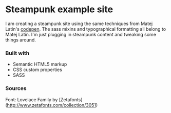 # Steampunk example site

I am creating a steampunk site using the same techniques from Matej Latin's [codepen](https://codepen.io/matejlatin/full/PKoxWo/). The sass mixins and typographical formatting all belong to Matej Latin. I'm just plugging in steampunk content and tweaking some things around.

### Built with

- Semantic HTML5 markup
- CSS custom properties
- SASS

### Sources

Font: Lovelace Family by [Zetafonts] (http://www.zetafonts.com/collection/3051)
